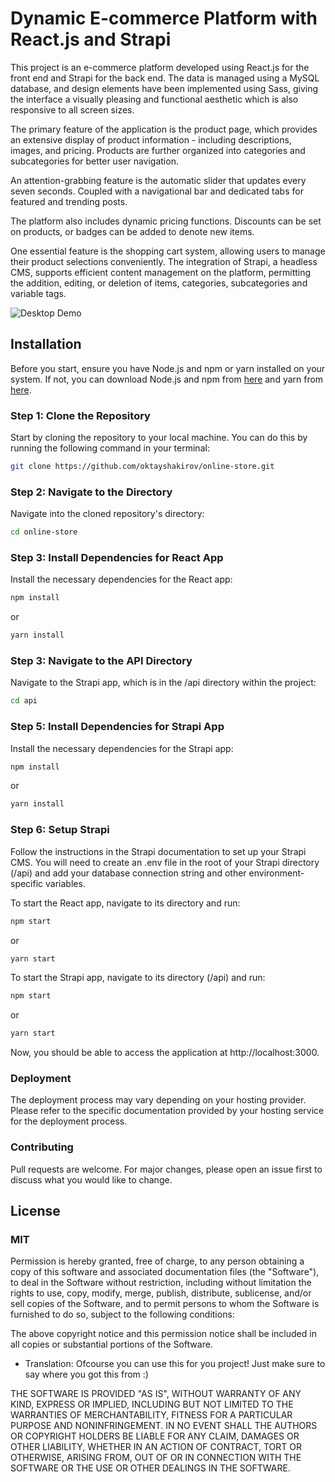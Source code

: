 # Dynamic E-commerce Platform with React.js and Strapi

This project is an e-commerce platform developed using React.js for the front end and Strapi for the back end. The data is managed using a MySQL database, and design elements have been implemented using Sass, giving the interface a visually pleasing and functional aesthetic which is also responsive to all screen sizes.

The primary feature of the application is the product page, which provides an extensive display of product information - including descriptions, images, and pricing. Products are further organized into categories and subcategories for better user navigation.

An attention-grabbing feature is the automatic slider that updates every seven seconds. Coupled with a navigational bar and dedicated tabs for featured and trending posts.

The platform also includes dynamic pricing functions. Discounts can be set on products, or badges can be added to denote new items.

One essential feature is the shopping cart system, allowing users to manage their product selections conveniently. The integration of Strapi, a headless CMS, supports efficient content management on the platform, permitting the addition, editing, or deletion of items, categories, subcategories and variable tags.



![Desktop Demo](http://www.oktayshakirov.com/assets/images/projects/watch_store.png "Desktop Demo")

## Installation

Before you start, ensure you have Node.js and npm or yarn installed on your system. If not, you can download Node.js and npm from [here](https://nodejs.org/) and yarn from [here](https://yarnpkg.com/).

### Step 1: Clone the Repository

Start by cloning the repository to your local machine. You can do this by running the following command in your terminal:

```bash
git clone https://github.com/oktayshakirov/online-store.git
```

### Step 2: Navigate to the Directory

Navigate into the cloned repository's directory:

```bash
cd online-store
```

### Step 3: Install Dependencies for React App

Install the necessary dependencies for the React app:

```bash
npm install
```

or

```bash
yarn install
```

### Step 3: Navigate to the API Directory

Navigate to the Strapi app, which is in the /api directory within the project:

```bash
cd api
```

### Step 5: Install Dependencies for Strapi App

Install the necessary dependencies for the Strapi app:

```bash
npm install
```

or

```bash
yarn install
```

### Step 6: Setup Strapi

Follow the instructions in the Strapi documentation to set up your Strapi CMS. You will need to create an .env file in the root of your Strapi directory (/api) and add your database connection string and other environment-specific variables.

To start the React app, navigate to its directory and run:

```bash
npm start
```

or

```bash
yarn start
```

To start the Strapi app, navigate to its directory (/api) and run:

```bash
npm start
```

or

```bash
yarn start
```

Now, you should be able to access the application at http://localhost:3000.

### Deployment

The deployment process may vary depending on your hosting provider. Please refer to the specific documentation provided by your hosting service for the deployment process.

### Contributing

Pull requests are welcome. For major changes, please open an issue first to discuss what you would like to change.

## License

### MIT

Permission is hereby granted, free of charge, to any person obtaining a copy of this software and associated documentation files (the "Software"), to deal in the Software without restriction, including without limitation the rights to use, copy, modify, merge, publish, distribute, sublicense, and/or sell copies of the Software, and to permit persons to whom the Software is furnished to do so, subject to the following conditions:

The above copyright notice and this permission notice shall be included in all copies or substantial portions of the Software.

- Translation: Ofcourse you can use this for you project! Just make sure to say where you got this from :)

THE SOFTWARE IS PROVIDED "AS IS", WITHOUT WARRANTY OF ANY KIND, EXPRESS OR IMPLIED, INCLUDING BUT NOT LIMITED TO THE WARRANTIES OF MERCHANTABILITY, FITNESS FOR A PARTICULAR PURPOSE AND NONINFRINGEMENT. IN NO EVENT SHALL THE AUTHORS OR COPYRIGHT HOLDERS BE LIABLE FOR ANY CLAIM, DAMAGES OR OTHER LIABILITY, WHETHER IN AN ACTION OF CONTRACT, TORT OR OTHERWISE, ARISING FROM, OUT OF OR IN CONNECTION WITH THE SOFTWARE OR THE USE OR OTHER DEALINGS IN THE SOFTWARE.
